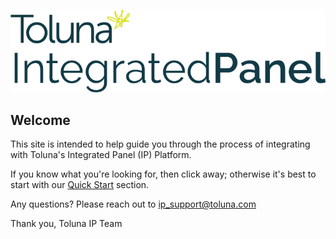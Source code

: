 
![Toluna IP Logo](resources/toluna_integratedpanel_stacked.png)


## Welcome

This site is intended to help guide you through the process of integrating with Toluna's Integrated Panel (IP) Platform. 

If you know what you're looking for, then click away; otherwise it's best to start with our [Quick Start](/general/quickstart) section. 

Any questions? Please reach out to ip_support@toluna.com

Thank you,
Toluna IP Team
